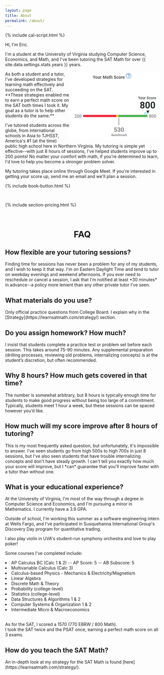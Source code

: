 ```yaml
---
layout: page
title: About
permalink: /about/
---
```


{% include cal-script.html %}

Hi, I'm Eric.

I'm a student at the University of Virginia studying Computer Science, Economics, and Math, and I've been tutoring the SAT Math for over {{ site.data.settings.stats.years }} years.

<img src="/images/score.jpg" align="right">
As both a student and a tutor, I've developed strategies for learning math effectively and succeeding on the SAT. **These strategies enabled me to earn a perfect math score on the SAT both times I took it. My goal as a tutor is to help other students do the same.**

I've tutored students across the globe, from international schools in Asia to TJHSST, America's #1 (at the time) public high school here in Northern Virginia. My tutoring is simple yet effective--with just 8 hours of sessions, I've helped students improve up to 200 points! No matter your comfort with math, if you're determined to learn, I'd love to help you become a stronger problem solver.
  
My tutoring takes place online through Google Meet. If you're interested in getting your score up, send me an email and we'll plan a session.

{% include book-button.html %}

<br>

{% include section-pricing.html %}


<br>
<h1 align="center" class="section__title">FAQ</h1>

<h2>How flexible are your tutoring sessions?</h2>
Finding time for sessions has never been a problem for any of my students, and I wish to keep it that way. I'm on Eastern Daylight Time and tend to tutor on weekday evenings and weekend afternoons. If you ever need to reschedule or cancel a session, I ask that I'm notified at least *30 minutes* in advance--a policy more lenient than any other private tutor I've seen.

<h2>What materials do you use?</h2>
Only official practice questions from College Board. I explain why in the [Strategy](https://learnsatmath.com/strategy/) section.

<h2>Do you assign homework? How much?</h2>
I insist that students complete a practice test or problem set before each session. This takes around 75-90 minutes. Any supplemental preparation (drilling processes, reviewing old problems, internalizing concepts) is at the student’s discretion, but often recommended.

<h2>Why 8 hours? How much gets covered in that time?</h2>
The number is somewhat arbitrary, but 8 hours is typically enough time for students to make good progress without being too large of a commitment. Typically, students meet 1 hour a week, but these sessions can be spaced however you’d like.

<h2>How much will my score improve after 8 hours of tutoring?</h2>
This is my most frequently asked question, but unfortunately, it's impossible to answer. I've seen students go from high 500s to high 700s in just 8 sessions, but I've also seen students that have trouble internalizing concepts and don't have steady growth. I can't tell you exactly how much your score will improve, but I *can* guarantee that you'll improve faster with a tutor than without one.

<h2>What is your educational experience?</h2>
At the University of Virginia, I'm most of the way through a degree in Computer Science and Economics, and I'm pursuing a minor in Mathematics. I currently have a 3.9 GPA.

Outside of school, I'm working this summer as a software engineering intern at Wells Fargo, and I've participated in Susquehanna International Group's Discovery Day program for quantitative trading.

I also play violin in UVA's student-run symphony orchestra and love to play poker!

Some courses I've completed include:
<li>AP Calculus BC (Calc 1 & 2) -- AP Score: 5 -- AB Subscore: 5</li>
<li>Multivariable Calculus (Calc 3)</li>
<li>Calculus-based Physics - Mechanics & Electricity/Magnetism</li>
<li>Linear Algebra</li>
<li>Discrete Math & Theory</li>
<li>Probability (college-level)</li>
<li>Statistics (college-level)</li>
<li>Data Structures & Algorithms 1 & 2</li>
<li>Computer Systems & Organization 1 & 2</li>
<li>Intermediate Micro & Macroeconomics</li> <br>

As for the SAT, I scored a 1570 (770 EBRW / 800 Math). <br>
I took the SAT twice and the PSAT once, earning a perfect math score on all 3 exams.

<h2>How do you teach the SAT Math?</h2>
An in-depth look at my strategy for the SAT Math is found [here](https://learnsatmath.com/strategy/).

